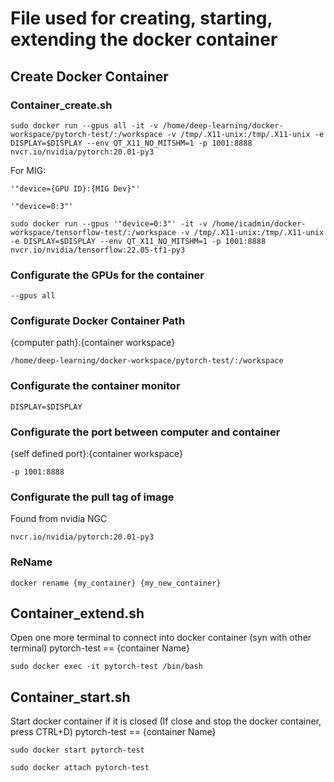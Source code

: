 # File used for creating, starting, extending the docker container

## Create Docker Container
### Container_create.sh
```
sudo docker run --gpus all -it -v /home/deep-learning/docker-workspace/pytorch-test/:/workspace -v /tmp/.X11-unix:/tmp/.X11-unix -e DISPLAY=$DISPLAY --env QT_X11_NO_MITSHM=1 -p 1001:8888 nvcr.io/nvidia/pytorch:20.01-py3
```
For MIG:
```
'"device={GPU ID}:{MIG Dev}"'
```
```
'"device=0:3"'
```
```
sudo docker run --gpus '"device=0:3"' -it -v /home/icadmin/docker-workspace/tensorflow-test/:/workspace -v /tmp/.X11-unix:/tmp/.X11-unix -e DISPLAY=$DISPLAY --env QT_X11_NO_MITSHM=1 -p 1001:8888 nvcr.io/nvidia/tensorflow:22.05-tf1-py3
```
### Configurate the GPUs for the container
```
--gpus all
```

### Configurate Docker Container Path
{computer path}:{container workspace}
```
/home/deep-learning/docker-workspace/pytorch-test/:/workspace
```

### Configurate the container monitor
```
DISPLAY=$DISPLAY
```

### Configurate the port between computer and container
{self defined port}:{container workspace}
```
-p 1001:8888
```

### Configurate the pull tag of image
Found from nvidia NGC
```
nvcr.io/nvidia/pytorch:20.01-py3
```

### ReName
```
docker rename {my_container} {my_new_container}
```

## Container_extend.sh
Open one more terminal to connect into docker container (syn with other terminal)
pytorch-test == {container Name}
```
sudo docker exec -it pytorch-test /bin/bash
```

## Container_start.sh
Start docker container if it is closed
(If close and stop the docker container, press CTRL+D)
pytorch-test == {container Name}
```
sudo docker start pytorch-test
```
```
sudo docker attach pytorch-test
```

